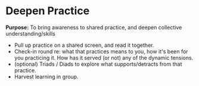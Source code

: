 # Deepen Practice 

**Purpose:** To bring awareness to shared practice, and deepen collective understanding\/skills

* Pull up practice on a shared screen, and read it together.
* Check-in round re: what that practices means to you, how it's been for you practicing it. How has it served \(or not\) any of the dynamic tensions.
* \(optional\) Triads \/ Diads to explore what supports\/detracts from that practice.
* Harvest learning in group.

